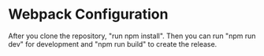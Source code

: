 # Webpack Configuration

After you clone the repository, "run npm install".
Then you can run "npm run dev" for development and "npm run build" to create the release.
